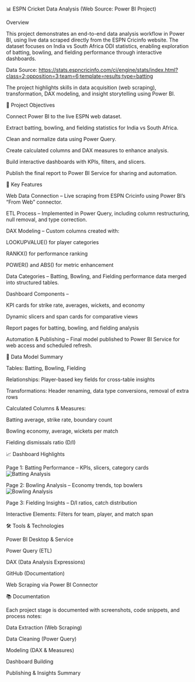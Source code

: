 📊 ESPN Cricket Data Analysis (Web Source: Power BI Project)

Overview

This project demonstrates an end-to-end data analysis workflow in Power BI, using live data scraped directly from the ESPN Cricinfo website. The dataset focuses on India vs South Africa ODI statistics, enabling exploration of batting, bowling, and fielding performance through interactive dashboards.

Data Source:
https://stats.espncricinfo.com/ci/engine/stats/index.html?class=2;opposition=3;team=6;template=results;type=batting

The project highlights skills in data acquisition (web scraping), transformation, DAX modeling, and insight storytelling using Power BI.

🎯 Project Objectives

Connect Power BI to the live ESPN web dataset.

Extract batting, bowling, and fielding statistics for India vs South Africa.

Clean and normalize data using Power Query.

Create calculated columns and DAX measures to enhance analysis.

Build interactive dashboards with KPIs, filters, and slicers.

Publish the final report to Power BI Service for sharing and automation.

🧠 Key Features

Web Data Connection – Live scraping from ESPN Cricinfo using Power BI’s “From Web” connector.

ETL Process – Implemented in Power Query, including column restructuring, null removal, and type correction.

DAX Modeling – Custom columns created with:

LOOKUPVALUE() for player categories

RANKX() for performance ranking

POWER() and ABS() for metric enhancement

Data Categories – Batting, Bowling, and Fielding performance data merged into structured tables.

Dashboard Components –

KPI cards for strike rate, averages, wickets, and economy

Dynamic slicers and span cards for comparative views

Report pages for batting, bowling, and fielding analysis

Automation & Publishing – Final model published to Power BI Service for web access and scheduled refresh.

🧾 Data Model Summary

Tables: Batting, Bowling, Fielding

Relationships: Player-based key fields for cross-table insights

Transformations: Header renaming, data type conversions, removal of extra rows

Calculated Columns & Measures:

Batting average, strike rate, boundary count

Bowling economy, average, wickets per match

Fielding dismissals ratio (D/I)

📈 Dashboard Highlights

Page 1: Batting Performance – KPIs, slicers, category cards
![Batting Analysis](https://d36vu4awtdgnqw.cloudfront.net/1bbft%2Fpreview%2F71916743%2Fmain_large.jpg?response-content-disposition=inline%3Bfilename%3D%22main_large.jpg%22%3B&response-content-type=image%2Fjpeg&Expires=1760732296&Signature=O51IfpPOCBhnqx9HlhzMZspkdP4QS4ivlNKC0RiRUBODe8hBOJknPUVWfUnTbeiFwSgHXCue5tEY1JipYPRmUzAfDgFcH3soF4d7~MPxf~WWcYXt5~ohxyNiVCcj4u-o2JOqwpYVHTDGOuuQG~aRmkHeIkzsMrRggoWRfCmh2rgfs-hZq3uVDVGFZ6AiIxJHAVVjAwR6MS4p75gk3AJeRM4IZ9Lw0stkMJ9TDd4Xht28My7zAvNymJIHt~MNQuCjSs3eKcOaTs-qEQ8g3QUgNlXYuA09H-rMQ8lCw9D9Q4KNAqULMaYTnZj1Xrk35U8IBUc5xprlw5nun0gPeyql-A__&Key-Pair-Id=APKAJT5WQLLEOADKLHBQ)


Page 2: Bowling Analysis – Economy trends, top bowlers
![Bowling Analysis](https://d2n7fc0kw20ri7.cloudfront.net/33dft%2Fpreview%2F71916807%2Fmain_large.jpg?response-content-disposition=inline%3Bfilename%3D%22main_large.jpg%22%3B&response-content-type=image%2Fjpeg&Expires=1760732573&Signature=HePFtINRUyEx8qQLtpcFC2g~v1p~MFJSKRYSBP5TCh8g5ASWR~RfNiT76hqUV-91~kjKYXLQksbl2O7fl9zWsC77kcY~rhzlqjwvzj8LkHTotS4S~2JXFB4vYHh-4FnDvAyF50PcNUFoY24jq7usi-tPN02c14xder74VD7PaT1HvlMD-fHUkKlhM7cmW62KniLGEnkmx9~zxj6L4L~Nwzj95g8~XzzkL0znGEIyD-8rfry9g9XUy0C7thH7i8CHibXnYYB0HiZnjGg5IxnHEFjLcDWHQ1Irfxv1as0kgHC8gvLoHYFxvEn5RjM8sS8zkt7NrFBDTmP42F-aTQm8Vg__&Key-Pair-Id=APKAJT5WQLLEOADKLHBQ)


Page 3: Fielding Insights – D/I ratios, catch distribution

Interactive Elements: Filters for team, player, and match span

🛠️ Tools & Technologies

Power BI Desktop & Service

Power Query (ETL)

DAX (Data Analysis Expressions)

GitHub (Documentation)

Web Scraping via Power BI Connector

📚 Documentation

Each project stage is documented with screenshots, code snippets, and process notes:

Data Extraction (Web Scraping)

Data Cleaning (Power Query)

Modeling (DAX & Measures)

Dashboard Building

Publishing & Insights Summary
